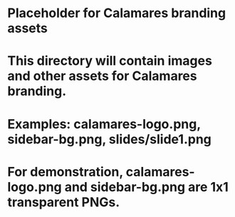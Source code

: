 # Placeholder for Calamares branding assets
# This directory will contain images and other assets for Calamares branding.
# Examples: calamares-logo.png, sidebar-bg.png, slides/slide1.png

# For demonstration, calamares-logo.png and sidebar-bg.png are 1x1 transparent PNGs.
